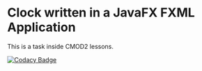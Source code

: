 # Clock written in a JavaFX FXML Application

This is a task inside CMOD2 lessons.

[![Codacy Badge](https://api.codacy.com/project/badge/grade/589d338a3ea2461eabd965329667eee0)](https://www.codacy.com/app/Mazorius/javafx_clock)

